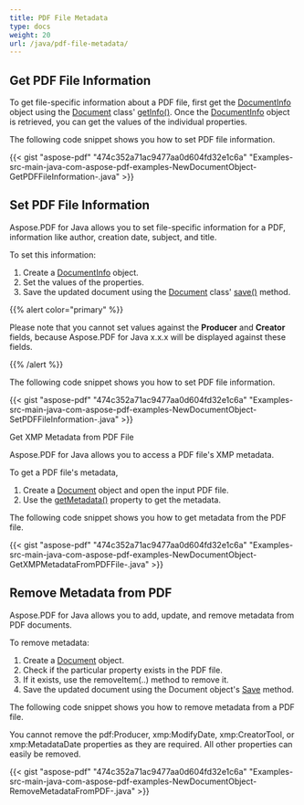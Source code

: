 ```yaml
---
title: PDF File Metadata
type: docs
weight: 20
url: /java/pdf-file-metadata/
---
```


## **Get PDF File Information**
To get file-specific information about a PDF file, first get the [DocumentInfo](https://apireference.aspose.com/java/pdf/com.aspose.pdf/DocumentInfo) object using the [Document](https://apireference.aspose.com/java/pdf/com.aspose.pdf/Document) class' [getInfo()](https://apireference.aspose.com/java/pdf/com.aspose.pdf/Document#getInfo--). Once the [DocumentInfo](https://apireference.aspose.com/java/pdf/com.aspose.pdf/DocumentInfo) object is retrieved, you can get the values of the individual properties.

The following code snippet shows you how to set PDF file information.

{{< gist "aspose-pdf" "474c352a71ac9477aa0d604fd32e1c6a" "Examples-src-main-java-com-aspose-pdf-examples-NewDocumentObject-GetPDFFileInformation-.java" >}}
## **Set PDF File Information**
Aspose.PDF for Java allows you to set file-specific information for a PDF, information like author, creation date, subject, and title.

To set this information:

1. Create a [DocumentInfo](https://apireference.aspose.com/java/pdf/com.aspose.pdf/DocumentInfo) object.
1. Set the values of the properties.
1. Save the updated document using the [Document](https://apireference.aspose.com/java/pdf/com.aspose.pdf/Document) class' [save()](https://apireference.aspose.com/java/pdf/com.aspose.pdf/Document#save-com.aspose.ms.System.IO.FileStream-) method.

{{% alert color="primary" %}} 

Please note that you cannot set values against the **Producer** and **Creator** fields, because Aspose.PDF for Java x.x.x will be displayed against these fields.

{{% /alert %}} 

The following code snippet shows you how to set PDF file information.

{{< gist "aspose-pdf" "474c352a71ac9477aa0d604fd32e1c6a" "Examples-src-main-java-com-aspose-pdf-examples-NewDocumentObject-SetPDFFileInformation-.java" >}}

Get XMP Metadata from PDF File

Aspose.PDF for Java allows you to access a PDF file's XMP metadata.

To get a PDF file's metadata,

1. Create a [Document](https://apireference.aspose.com/java/pdf/com.aspose.pdf/Document) object and open the input PDF file.
1. Use the [getMetadata()](https://apireference.aspose.com/java/pdf/com.aspose.pdf/Document#getMetadata--) property to get the metadata.

The following code snippet shows you how to get metadata from the PDF file.

{{< gist "aspose-pdf" "474c352a71ac9477aa0d604fd32e1c6a" "Examples-src-main-java-com-aspose-pdf-examples-NewDocumentObject-GetXMPMetadataFromPDFFile-.java" >}}
## **Remove Metadata from PDF**
Aspose.PDF for Java allows you to add, update, and remove metadata from PDF documents.

To remove metadata:

1. Create a [Document](https://apireference.aspose.com/java/pdf/com.aspose.pdf/Document) object.
1. Check if the particular property exists in the PDF file.
1. If it exists, use the removeItem(..) method to remove it.
1. Save the updated document using the Document object's [Save](https://apireference.aspose.com/java/pdf/com.aspose.pdf/Document#save-com.aspose.ms.System.IO.FileStream-) method.

The following code snippet shows you how to remove metadata from a PDF file.

You cannot remove the pdf:Producer, xmp:ModifyDate, xmp:CreatorTool, or xmp:MetadataDate properties as they are required. All other properties can easily be removed.

{{< gist "aspose-pdf" "474c352a71ac9477aa0d604fd32e1c6a" "Examples-src-main-java-com-aspose-pdf-examples-NewDocumentObject-RemoveMetadataFromPDF-.java" >}}






